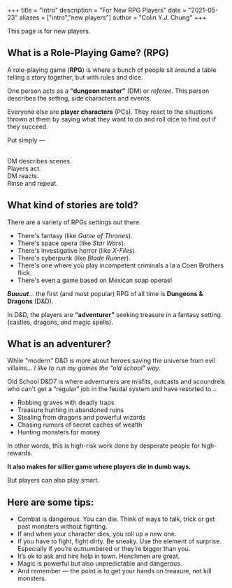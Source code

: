 +++
title = "Intro"
description = "For New RPG Players"
date = "2021-05-23"
aliases = ["intro","new players"]
author = "Colin Y.J. Chung"
+++

This page is for new players. 

## What is a Role-Playing Game? (RPG)

A role-playing game (**RPG**) is where a bunch of people sit around a table telling a story together, but with rules and dice.

One person acts as a **“dungeon master”** (DM) or _referee_. This person describes the setting, side characters and events. 

Everyone else are **player characters** (PCs). They react to the situations thrown at them by saying what they want to do and roll dice to find out if they succeed.

Put simply —

<br/>DM describes scenes. 
<br/>Players act.
<br/>DM reacts.
<br/>Rinse and repeat.

## What kind of stories are told?

There are a variety of RPGs settings out there. 

* There's fantasy (like _Game of Thrones_). 
* There's space opera (like _Star Wars_). 
* There's investigative horror (like _X-Files_). 
* There's cyberpunk (like _Blade Runner_).
* There's one where you play incompetent criminals a la a Coen Brothers flick. 
* There's even a game based on Mexican soap operas!

**_Buuuut_**... the first (and most popular) RPG of all time is **Dungeons & Dragons** (D&D).

In D&D, the players are **“adventurer”** seeking treasure in a fantasy setting (castles, dragons, and magic spells).

## What is an **adventurer**?

While "modern" D&D is more about heroes saving the universe from evil villains... _I like to run my games the "old school" way._

Old School D&D7 is where adventurers are misfits, outcasts and scoundrels who can’t get a “regular” job in the feudal system and have resorted to...

* Robbing graves with deadly traps
* Treasure hunting in abandoned ruins
* Stealing from dragons and powerful wizards
* Chasing rumors of secret caches of wealth 
* Hunting monsters for money

In other words, this is high-risk work done by desperate people for high-rewards.

**It also makes for sillier game where players die in dumb ways.**

But players can also play smart.

## Here are some tips:

* Combat is dangerous. You can die. Think of ways to talk, trick or get past monsters without fighting.
* If and when your character dies, you roll up a new one.
* If you have to fight, fight dirty. Be sneaky. Use the element of surprise. Especially if you’re outnumbered or they’re bigger than you.
* It’s ok to ask and hire help in town. Henchmen are great.
* Magic is powerful but also unpredictable and dangerous.
* And remember — the point is to get your hands on treasure, not kill monsters.
